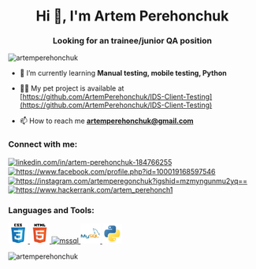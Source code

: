 <h1 align="center">Hi 👋, I'm Artem Perehonchuk</h1>
<h3 align="center">Looking for an trainee/junior QA position</h3>

<p align="left"> <img src="https://komarev.com/ghpvc/?username=artemperehonchuk&label=Profile%20views&color=99cbea&style=flat" alt="artemperehonchuk" /> </p>

- 🌱 I’m currently learning **Manual testing, mobile testing, Python**

- 👨‍💻 My pet project is available at [https://github.com/ArtemPerehonchuk/IDS-Client-Testing](https://github.com/ArtemPerehonchuk/IDS-Client-Testing)

- 📫 How to reach me **artemperehonchuk@gmail.com**

<h3 align="left">Connect with me:</h3>
<p align="left">
<a href="https://linkedin.com/in/linkedin.com/in/artem-perehonchuk-184766255" target="blank"><img align="center" src="https://raw.githubusercontent.com/rahuldkjain/github-profile-readme-generator/master/src/images/icons/Social/linked-in-alt.svg" alt="linkedin.com/in/artem-perehonchuk-184766255" height="30" width="40" /></a>
<a href="https://fb.com/https://www.facebook.com/profile.php?id=100019168597546" target="blank"><img align="center" src="https://raw.githubusercontent.com/rahuldkjain/github-profile-readme-generator/master/src/images/icons/Social/facebook.svg" alt="https://www.facebook.com/profile.php?id=100019168597546" height="30" width="40" /></a>
<a href="https://instagram.com/https://instagram.com/artemperegonchuk?igshid=mzmyngunmu2yq==" target="blank"><img align="center" src="https://raw.githubusercontent.com/rahuldkjain/github-profile-readme-generator/master/src/images/icons/Social/instagram.svg" alt="https://instagram.com/artemperegonchuk?igshid=mzmyngunmu2yq==" height="30" width="40" /></a>
<a href="https://www.hackerrank.com/https://www.hackerrank.com/artem_perehonch1" target="blank"><img align="center" src="https://raw.githubusercontent.com/rahuldkjain/github-profile-readme-generator/master/src/images/icons/Social/hackerrank.svg" alt="https://www.hackerrank.com/artem_perehonch1" height="30" width="40" /></a>
</p>

<h3 align="left">Languages and Tools:</h3>
<p align="left"> <a href="https://www.w3schools.com/css/" target="_blank" rel="noreferrer"> <img src="https://raw.githubusercontent.com/devicons/devicon/master/icons/css3/css3-original-wordmark.svg" alt="css3" width="40" height="40"/> </a> <a href="https://www.w3.org/html/" target="_blank" rel="noreferrer"> <img src="https://raw.githubusercontent.com/devicons/devicon/master/icons/html5/html5-original-wordmark.svg" alt="html5" width="40" height="40"/> </a> <a href="https://www.microsoft.com/en-us/sql-server" target="_blank" rel="noreferrer"> <img src="https://www.svgrepo.com/show/303229/microsoft-sql-server-logo.svg" alt="mssql" width="40" height="40"/> </a> <a href="https://www.mysql.com/" target="_blank" rel="noreferrer"> <img src="https://raw.githubusercontent.com/devicons/devicon/master/icons/mysql/mysql-original-wordmark.svg" alt="mysql" width="40" height="40"/> </a> <a href="https://www.python.org" target="_blank" rel="noreferrer"> <img src="https://raw.githubusercontent.com/devicons/devicon/master/icons/python/python-original.svg" alt="python" width="40" height="40"/> </a> </p>

<p><img align="center" src="https://github-readme-stats.vercel.app/api/top-langs?username=artemperehonchuk&show_icons=true&locale=en&layout=compact" alt="artemperehonchuk" /></p>

